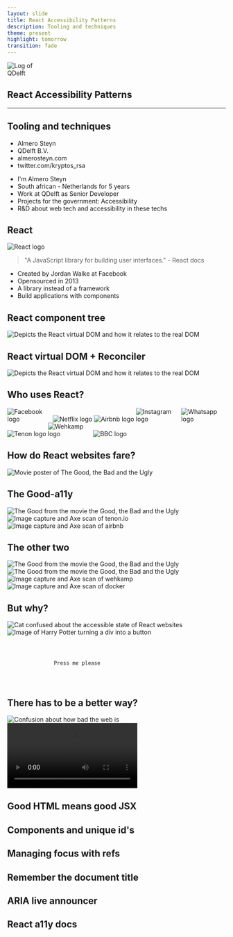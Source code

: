 ```yaml
---
layout: slide
title: React Accessibility Patterns
description: Tooling and techniques
theme: present
highlight: tomorrow
transition: fade
---
```


<section class="main">
<img src="/css/images/2017-07-27-react-accessibility-patterns/QLogo.png" alt="Log of QDelft" style="max-width: 20%"/>
<h1>React Accessibility Patterns</h1>
<hr>
<h2>Tooling and techniques</h2>
<ul>
    <li>Almero Steyn</li>
    <li>QDelft B.V.</li>
    <li>almerosteyn.com</li>
    <li>twitter.com/kryptos_rsa</li>
</ul>
<aside class="notes">
<ul>
<li>I'm Almero Steyn</li>
<li>South african - Netherlands for 5 years</li>
<li>Work at QDelft as Senior Developer</li>
<li>Projects for the government: Accessibility</li>
<li>R&D about web tech and accessibility in these techs</li>
</ul>
</aside>
</section>
<section>
<h1>React</h1>
<img src="/css/images/2017-07-27-react-accessibility-patterns/react-logo.svg" alt="React logo" style="max-width: 20%"/>
<blockquote>
"A JavaScript library for building user interfaces." - React docs
</blockquote>
<aside class="notes">
<ul>
<li>Created by Jordan Walke at Facebook</li>
<li>Opensourced in 2013</li>
<li>A library instead of a framework</li>
<li>Build applications with components</li>
</ul>
</aside>
</section>
<section>
<h1>React component tree</h1>
<img src="/css/images/2017-07-27-react-accessibility-patterns/react-components.png" alt="Depicts the React virtual DOM and how it relates to the real DOM"/>
</section>
<section>
<h1>React virtual DOM + Reconciler</h1>
<img src="/css/images/2017-07-27-react-accessibility-patterns/reactdom.png" alt="Depicts the React virtual DOM and how it relates to the real DOM"/>
</section>
<section>
<h1>Who uses React?</h1>
<img src="/css/images/2017-07-27-react-accessibility-patterns/facebook.png" alt="Facebook logo" style="max-width: 20%"/>
<img src="/css/images/2017-07-27-react-accessibility-patterns/Netflix.jpg" alt="Netflix logo" style="max-width: 20%"/>
<img src="/css/images/2017-07-27-react-accessibility-patterns/airbnb.png" alt="Airbnb logo" style="max-width: 20%"/>
<img src="/css/images/2017-07-27-react-accessibility-patterns/instagram.jpg" alt="Instagram logo" style="max-width: 20%"/>
<img src="/css/images/2017-07-27-react-accessibility-patterns/whatsapp.png" alt="Whatsapp logo" style="max-width: 20%"/>
<img src="/css/images/2017-07-27-react-accessibility-patterns/tenon.png" alt="Tenon logo" style="max-width: 20%"/>
<img src="/css/images/2017-07-27-react-accessibility-patterns/wehkamp.jpg" alt="Wehkamp logo" style="max-width: 20%"/>
<img src="/css/images/2017-07-27-react-accessibility-patterns/bbc.png" alt="BBC logo" style="max-width: 20%"/>
</section>
<section>
<h1>How do React websites fare?</h1>
<img src="/css/images/2017-07-27-react-accessibility-patterns/goodbadugly.jpg" alt="Movie poster of The Good, the Bad and the Ugly"/>
</section>
<section>
<h1>The Good-a11y</h1>
<img src="/css/images/2017-07-27-react-accessibility-patterns/good.png" alt="The Good from the movie the Good, the Bad and the Ugly"/>
</section>
<section>
<img class="nomax" src="/css/images/2017-07-27-react-accessibility-patterns/tenoncap.png" alt="Image capture and Axe scan of tenon.io"/>
</section>
<section>
<img class="nomax" src="/css/images/2017-07-27-react-accessibility-patterns/airbnbcap.png" alt="Image capture and Axe scan of airbnb"/>
</section>
<section>
<h1>The other two</h1>
<img src="/css/images/2017-07-27-react-accessibility-patterns/bad.png" alt="The Good from the movie the Good, the Bad and the Ugly"/>
<img src="/css/images/2017-07-27-react-accessibility-patterns/ugly.png" alt="The Good from the movie the Good, the Bad and the Ugly"/>
</section>
<section>
<img class="nomax" src="/css/images/2017-07-27-react-accessibility-patterns/wehkampcap.png" alt="Image capture and Axe scan of wehkamp"/>
</section>
<section>
<img class="nomax" src="/css/images/2017-07-27-react-accessibility-patterns/dockercap.png" alt="Image capture and Axe scan of docker"/>
</section>
<section>
<h1>But why?</h1>
<img src="/css/images/2017-07-27-react-accessibility-patterns/grumpy-confused-cat.png" alt="Cat confused about the accessible state of React websites"/>
</section>
<section>
<img src="/css/images/2017-07-27-react-accessibility-patterns/divtobutton.jpg" alt="Image of Harry Potter turning a div into a button"/>
    <pre><code class="html" data-trim>
        <div className="looks-like-a-button"
             onClick={this.onClickHandler}>
               Press me please
        </div>
    </code></pre>
</section>
<section>
<h1>There has to be a better way?</h1>
<img src="/css/images/2017-07-27-react-accessibility-patterns/confused.jpg" alt="Confusion about how bad the web is"/>
</section>
<section>
 <video controls class="stretch" src="/css/videos/2017-07-27-react-accessibility-patterns/a11yappwalkthrough.mp4" type="video/mp4">
        Your browser does not support the video tag.
</video>
</section>
<section>
<h1>Good HTML means good JSX</h1>
</section>
<section>
<h1>Components and unique id's</h1>
</section>
<section>
<h1>Managing focus with refs</h1>
</section>
<section>
<h1>Remember the document title</h1>
</section>
<section>
<h1>ARIA live announcer</h1>
</section>
<section>
<h1>React a11y docs</h1>
</section>
